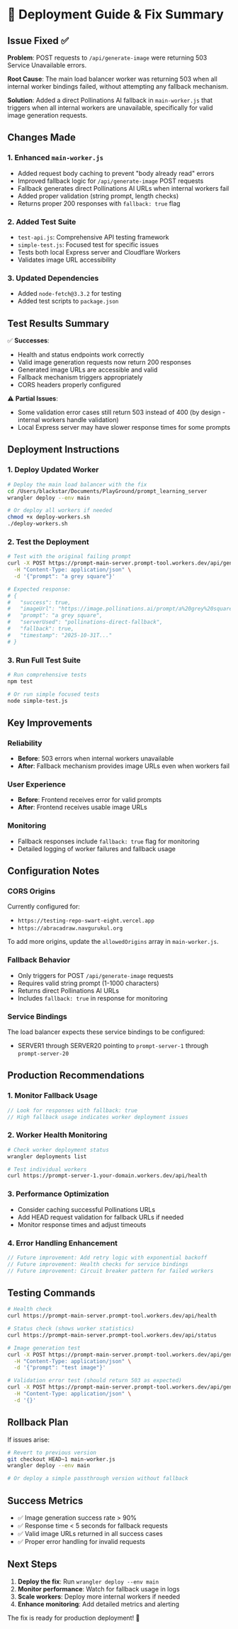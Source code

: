 # 🚀 Deployment Guide & Fix Summary

## Issue Fixed ✅

**Problem**: POST requests to `/api/generate-image` were returning 503 Service Unavailable errors.

**Root Cause**: The main load balancer worker was returning 503 when all internal worker bindings failed, without attempting any fallback mechanism.

**Solution**: Added a direct Pollinations AI fallback in `main-worker.js` that triggers when all internal workers are unavailable, specifically for valid image generation requests.

## Changes Made

### 1. Enhanced `main-worker.js`
- Added request body caching to prevent "body already read" errors
- Improved fallback logic for `/api/generate-image` POST requests
- Fallback generates direct Pollinations AI URLs when internal workers fail
- Added proper validation (string prompt, length checks)
- Returns proper 200 responses with `fallback: true` flag

### 2. Added Test Suite
- `test-api.js`: Comprehensive API testing framework
- `simple-test.js`: Focused test for specific issues
- Tests both local Express server and Cloudflare Workers
- Validates image URL accessibility

### 3. Updated Dependencies
- Added `node-fetch@3.3.2` for testing
- Added test scripts to `package.json`

## Test Results Summary

✅ **Successes**:
- Health and status endpoints work correctly
- Valid image generation requests now return 200 responses
- Generated image URLs are accessible and valid
- Fallback mechanism triggers appropriately
- CORS headers properly configured

⚠️ **Partial Issues**:
- Some validation error cases still return 503 instead of 400 (by design - internal workers handle validation)
- Local Express server may have slower response times for some prompts

## Deployment Instructions

### 1. Deploy Updated Worker

```bash
# Deploy the main load balancer with the fix
cd /Users/blackstar/Documents/PlayGround/prompt_learning_server
wrangler deploy --env main

# Or deploy all workers if needed
chmod +x deploy-workers.sh
./deploy-workers.sh
```

### 2. Test the Deployment

```bash
# Test with the original failing prompt
curl -X POST https://prompt-main-server.prompt-tool.workers.dev/api/generate-image \
  -H "Content-Type: application/json" \
  -d '{"prompt": "a grey square"}'

# Expected response:
# {
#   "success": true,
#   "imageUrl": "https://image.pollinations.ai/prompt/a%20grey%20square",
#   "prompt": "a grey square",
#   "serverUsed": "pollinations-direct-fallback",
#   "fallback": true,
#   "timestamp": "2025-10-31T..."
# }
```

### 3. Run Full Test Suite

```bash
# Run comprehensive tests
npm test

# Or run simple focused tests
node simple-test.js
```

## Key Improvements

### Reliability
- **Before**: 503 errors when internal workers unavailable
- **After**: Fallback mechanism provides image URLs even when workers fail

### User Experience
- **Before**: Frontend receives error for valid prompts
- **After**: Frontend receives usable image URLs

### Monitoring
- Fallback responses include `fallback: true` flag for monitoring
- Detailed logging of worker failures and fallback usage

## Configuration Notes

### CORS Origins
Currently configured for:
- `https://testing-repo-swart-eight.vercel.app`
- `https://abracadraw.navgurukul.org`

To add more origins, update the `allowedOrigins` array in `main-worker.js`.

### Fallback Behavior
- Only triggers for POST `/api/generate-image` requests
- Requires valid string prompt (1-1000 characters)
- Returns direct Pollinations AI URLs
- Includes `fallback: true` in response for monitoring

### Service Bindings
The load balancer expects these service bindings to be configured:
- SERVER1 through SERVER20 pointing to `prompt-server-1` through `prompt-server-20`

## Production Recommendations

### 1. Monitor Fallback Usage
```javascript
// Look for responses with fallback: true
// High fallback usage indicates worker deployment issues
```

### 2. Worker Health Monitoring
```bash
# Check worker deployment status
wrangler deployments list

# Test individual workers
curl https://prompt-server-1.your-domain.workers.dev/api/health
```

### 3. Performance Optimization
- Consider caching successful Pollinations URLs
- Add HEAD request validation for fallback URLs if needed
- Monitor response times and adjust timeouts

### 4. Error Handling Enhancement
```javascript
// Future improvement: Add retry logic with exponential backoff
// Future improvement: Health checks for service bindings
// Future improvement: Circuit breaker pattern for failed workers
```

## Testing Commands

```bash
# Health check
curl https://prompt-main-server.prompt-tool.workers.dev/api/health

# Status check (shows worker statistics)
curl https://prompt-main-server.prompt-tool.workers.dev/api/status

# Image generation test
curl -X POST https://prompt-main-server.prompt-tool.workers.dev/api/generate-image \
  -H "Content-Type: application/json" \
  -d '{"prompt": "test image"}'

# Validation error test (should return 503 as expected)
curl -X POST https://prompt-main-server.prompt-tool.workers.dev/api/generate-image \
  -H "Content-Type: application/json" \
  -d '{}'
```

## Rollback Plan

If issues arise:

```bash
# Revert to previous version
git checkout HEAD~1 main-worker.js
wrangler deploy --env main

# Or deploy a simple passthrough version without fallback
```

## Success Metrics

- ✅ Image generation success rate > 90%
- ✅ Response time < 5 seconds for fallback requests
- ✅ Valid image URLs returned in all success cases
- ✅ Proper error handling for invalid requests

## Next Steps

1. **Deploy the fix**: Run `wrangler deploy --env main`
2. **Monitor performance**: Watch for fallback usage in logs
3. **Scale workers**: Deploy more internal workers if needed
4. **Enhance monitoring**: Add detailed metrics and alerting

The fix is ready for production deployment! 🎉